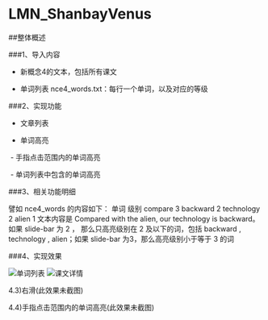 # LMN_ShanbayVenus

##整体概述

###1、导入内容

- 新概念4的文本，包括所有课文

- 单词列表 nce4_words.txt：每行一个单词，以及对应的等级

###2、实现功能

- 文章列表

- 单词高亮

  - 手指点击范围内的单词高亮
  
  - 单词列表中包含的单词高亮
  
###3、相关功能明细

譬如 nce4_words 的内容如下：
单词 级别
compare 3
backward 2
technology 2
alien 1
文本内容是
Compared with the alien, our technology is backward。
如果 slide-bar 为 2 ， 那么只高亮级别在 2 及以下的词，包括 backward , technology ,
alien；如果 slide-bar 为3，那么高亮级别小于等于 3 的词

###4、实现效果

![单词列表](https://github.com/Yangchengfeng/LMN_ShanbayVenus/Users/linmeini/Desktop/单词列表.png)
![课文详情](https://github.com/Yangchengfeng/LMN_ShanbayVenus/Users/linmeini/Desktop/课文详情.png)

4.3)右滑(此效果未截图)

4.4)手指点击范围内的单词高亮(此效果未截图)
